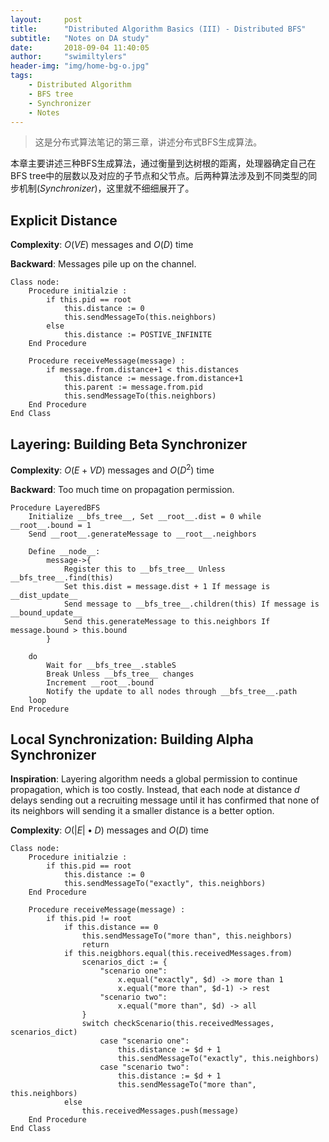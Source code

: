 ```yaml
---
layout:     post
title:      "Distributed Algorithm Basics (III) - Distributed BFS"
subtitle:   "Notes on DA study"
date:       2018-09-04 11:40:05
author:     "swimiltylers"
header-img: "img/home-bg-o.jpg"
tags:
    - Distributed Algorithm
    - BFS tree
    - Synchronizer
    - Notes
---
```


> 这是分布式算法笔记的第三章，讲述分布式BFS生成算法。

本章主要讲述三种BFS生成算法，通过衡量到达树根的距离，处理器确定自己在BFS tree中的层数以及对应的子节点和父节点。后两种算法涉及到不同类型的同步机制(_Synchronizer_)，这里就不细细展开了。


## Explicit Distance

__Complexity__: $O(VE)$ messages and $O(D)$ time

__Backward__: Messages pile up on the channel.

```pseudocode
Class node:
	Procedure initialzie :
		if this.pid == root
			this.distance := 0
			this.sendMessageTo(this.neighbors)
		else
			this.distance := POSTIVE_INFINITE
	End Procedure
	
	Procedure receiveMessage(message) :
		if message.from.distance+1 < this.distances
			this.distance := message.from.distance+1
			this.parent := message.from.pid
			this.sendMessageTo(this.neighbors)
	End Procedure
End Class
```

## Layering: Building Beta Synchronizer

__Complexity__: $O(E+VD)$ messages and $O(D^2)$ time

__Backward__: Too much time on propagation permission.

```pseudocode
Procedure LayeredBFS
	Initialize __bfs_tree__, Set __root__.dist = 0 while __root__.bound = 1
	Send __root__.generateMessage to __root__.neighbors
	
	Define __node__: 
		message->{
			Register this to __bfs_tree__ Unless __bfs_tree__.find(this)
			Set this.dist = message.dist + 1 If message is __dist_update__
			Send message to __bfs_tree__.children(this) If message is 			__bound_update__
			Send this.generateMessage to this.neighbors If message.bound > this.bound
		}
	
	do
		Wait for __bfs_tree__.stableS
		Break Unless __bfs_tree__ changes
		Increment __root__.bound
		Notify the update to all nodes through __bfs_tree__.path
	loop
End Procedure
```

## Local Synchronization: Building Alpha Synchronizer

__Inspiration__: Layering algorithm needs a global permission to continue propagation,  which is too costly. Instead, that each node at distance $d$ delays sending out a recruiting message until it has confirmed that none of its neighbors will sending it a smaller distance is a better option.

__Complexity__: $O(|E|\bullet D)$ messages and $O(D)$ time

```pseudocode
Class node:
	Procedure initialzie :
		if this.pid == root
			this.distance := 0
			this.sendMessageTo("exactly", this.neighbors)
	End Procedure
	
	Procedure receiveMessage(message) :
		if this.pid != root
			if this.distance == 0
				this.sendMessageTo("more than", this.neighbors)
				return
			if this.neigbhors.equal(this.receivedMessages.from)
				scenarios_dict := {
                	"scenario one":
                		x.equal("exactly", $d) -> more than 1
                		x.equal("more than", $d-1) -> rest
                	"scenario two":
                		x.equal("more than", $d) -> all
				}
				switch checkScenario(this.receivedMessages, scenarios_dict)
					case "scenario one":
						this.distance := $d + 1
						this.sendMessageTo("exactly", this.neighbors)
					case "scenario two":
						this.distance := $d + 1
						this.sendMessageTo("more than", this.neighbors)
			else
				this.receivedMessages.push(message)
	End Procedure
End Class
```

